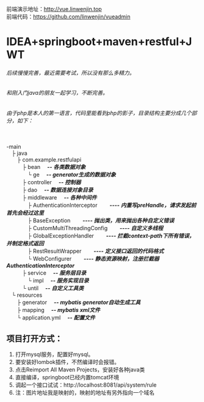 前端演示地址：http://vue.linwenjin.top
<br />前端代码：https://github.com/linwenjin/vueadmin

# IDEA+springboot+maven+restful+JWT
###### 后续慢慢完善，最近需要考试，所以没有那么多精力。
###### 和刚入门java的朋友一起学习，不断完善。
###### 由于php是本人的第一语言，代码里能看到php的影子，目录结构主要分成几个部分，如下：

<br />-main
<br />&emsp;├ java
<br />&emsp;&emsp;├ com.example.restfulapi
<br />&emsp;&emsp;&emsp;├ bean           ***&emsp;-- 各类数据对象***
<br />&emsp;&emsp;&emsp;&emsp;└ ge           ***&emsp;-- generator生成的数据对象***
<br />&emsp;&emsp;&emsp;├ controller     ***&emsp;-- 控制器***
<br />&emsp;&emsp;&emsp;├ dao            ***&emsp;-- 数据连接对象目录***
<br />&emsp;&emsp;&emsp;├ middleware     ***&emsp;-- 各种中间件***
<br />&emsp;&emsp;&emsp;&emsp;├ AuthenticationInterceptor      ***&emsp;&emsp;---- 内重写preHandle，请求发起前首先会经过这里***
<br />&emsp;&emsp;&emsp;&emsp;├ BaseException                  ***&emsp;&emsp;---- 抛出类，用来抛出各种自定义错误***
<br />&emsp;&emsp;&emsp;&emsp;├ CustomMultiThreadingConfig                  ***&emsp;&emsp;---- 自定义多线程***
<br />&emsp;&emsp;&emsp;&emsp;├ GlobalExceptionHandler         ***&emsp;&emsp;---- 拦截context-path下所有错误，并制定格式返回***
<br />&emsp;&emsp;&emsp;&emsp;├ RestResultWrapper              ***&emsp;&emsp;---- 定义接口返回的代码格式***
<br />&emsp;&emsp;&emsp;&emsp;└ WebConfigurer                  ***&emsp;&emsp;---- 静态资源映射，注册拦截器AuthenticationInterceptor***
<br />&emsp;&emsp;&emsp;├ service                        ***&emsp;-- 服务层目录***
<br />&emsp;&emsp;&emsp;&emsp;└ impl           ***&emsp;-- 服务实现目录***
<br />&emsp;&emsp;&emsp;└ until                        ***&emsp;-- 自定义工具类***
<br />&emsp;└ resources
<br />&emsp;&emsp;├ generator            ***&emsp;-- mybatis generator自动生成工具***
<br />&emsp;&emsp;├ mapping            ***&emsp;-- mybatis xml文件***
<br />&emsp;&emsp;└ application.yml                  ***&emsp;-- 配置文件***


## 项目打开方式：
  1. 打开mysql服务，配置好mysql。
  2. 要安装好lombok插件，不然编译时会报错。
  3. 点击Reimport All Maven Projects，安装好各种java类
  4. 直接编译，springboot已经内置tomcat环境
  5. 调起一个接口试试：http://localhost:8081/api/system/rule
  6. 注：图片地址我是映射的，映射的地址有另外指向一个域名
